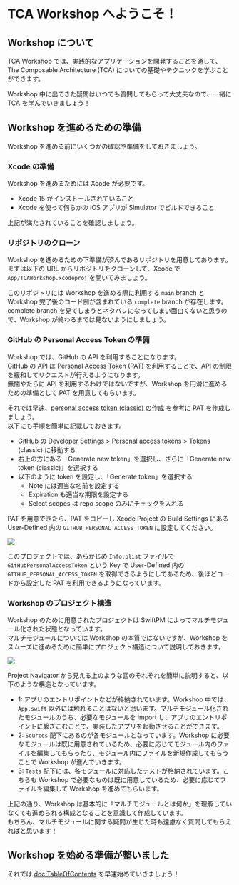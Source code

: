 # TCA Workshop へようこそ！

## Workshop について

TCA Workshop では、実践的なアプリケーションを開発することを通して、The Composable Architecture (TCA) についての基礎やテクニックを学ぶことができます。

Workshop 中に出てきた疑問はいつでも質問してもらって大丈夫なので、一緒に TCA を学んでいきましょう！

## Workshop を進めるための準備

Workshop を進める前にいくつかの確認や準備をしておきましょう。

### Xcode の準備

Workshop を進めるためには Xcode が必要です。  

- Xcode 15 がインストールされていること
- Xcode を使って何らかの iOS アプリが Simulator でビルドできること

上記が満たされていることを確認しましょう。

### リポジトリのクローン

Workshop を進めるための下準備が済んであるリポジトリを用意してあります。  
まずは以下の URL からリポジトリをクローンして、Xcode で `App/TCAWorkshop.xcodeproj` を開いてみましょう。

[](https://github.com/kalupas226/tca-workshop.git)

このリポジトリには Workshop を進める際に利用する `main` branch と Workshop 完了後のコード例が含まれている `complete` branch が存在します。  
complete branch を見てしまうとネタバレになってしまい面白くないと思うので、Workshop が終わるまでは見ないようにしましょう。

### GitHub の Personal Access Token の準備

Workshop では、GitHub の API を利用することになります。  
GitHub の API は Personal Access Token (PAT) を利用することで、API の制限を緩和してリクエストが行えるようになります。  
無闇やたらに API を利用するわけではないですが、Workshop を円滑に進めるための準備として PAT を用意してもらいます。

それでは早速、[personal access token (classic) の作成](https://docs.github.com/ja/authentication/keeping-your-account-and-data-secure/managing-your-personal-access-tokens#personal-access-token-classic-%E3%81%AE%E4%BD%9C%E6%88%90) を参考に PAT を作成しましょう。  
以下にも手順を簡単に記載しておきます。

- [GitHub の Developer Settings](https://github.com/settings/apps) > Personal access tokens > Tokens (classic) に移動する 
- 右上の方にある「Generate new token」を選択し、さらに「Generate new token (classic)」を選択する
- 以下のように token を設定し、「Generate token」を選択する
  - Note には適当な名前を設定する
  - Expiration も適当な期限を設定する
  - Select scopes は repo scope のみにチェックを入れる

PAT を用意できたら、PAT をコピーし Xcode Project の Build Settings にある User-Defined 内の `GITHUB_PERSONAL_ACCESS_TOKEN` に設定してください。

![](pat-user-defined.png)

このプロジェクトでは、あらかじめ `Info.plist` ファイルで `GitHubPersonalAccessToken` という Key で User-Defined 内の `GITHUB_PERSONAL_ACCESS_TOKEN` を取得できるようにしてあるため、後ほどコードから設定した PAT を利用できるようになっています。

### Workshop のプロジェクト構造

Workshop のために用意されたプロジェクトは SwiftPM によってマルチモジュール化された状態となっています。  
マルチモジュールについては Workshop の本質ではないですが、Workshop をスムーズに進めるために簡単にプロジェクト構造について説明しておきます。

![](project-structure.png)

Project Navigator から見える上のような図のそれぞれを簡単に説明すると、以下のような構造となっています。

- 1: アプリのエントリポイントなどが格納されています。Workshop 中では、`App.swift` 以外には触れることはないと思います。マルチモジュール化されたモジュールのうち、必要なモジュールを import し、アプリのエントリポイントに繋ぎこむことで、実装したアプリを起動させることができます。
- 2: `Sources` 配下にあるのが各モジュールとなっています。Workshop に必要なモジュールは既に用意されているため、必要に応じてモジュール内のファイルを編集してもらったり、モジュール内にファイルを新規作成してもらうことで Workshop が進んでいきます。
- 3: `Tests` 配下には、各モジュールに対応したテストが格納されています。こちらも Workshop で必要なものは既に用意しているため、必要に応じてファイルを編集して Workshop を進めてもらいます。

上記の通り、Workshop は基本的に「マルチモジュールとは何か」を理解していなくても進められる構成となることを意識して作成しています。  
もちろん、マルチモジュールに関する疑問が生じた時も遠慮なく質問してもらえればと思います！

## Workshop を始める準備が整いました

それでは <doc:TableOfContents> を早速始めていきましょう！
